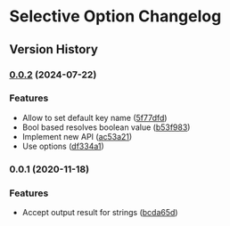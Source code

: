 # Selective Option Changelog

## Version History

### [0.0.2](https://github.com/manferlo81/selective-option/compare/v0.0.1...v0.0.2) (2024-07-22)


### Features

* Allow to set default key name ([5f77dfd](https://github.com/manferlo81/selective-option/commit/5f77dfdbfff63eb10c1bbdbb2e5fd96c621f3353))
* Bool based resolves boolean value ([b53f983](https://github.com/manferlo81/selective-option/commit/b53f983d2d9e6e664d34b36e404ba580f89c5426))
* Implement new API ([ac53a21](https://github.com/manferlo81/selective-option/commit/ac53a215e17076829798d7d51e3e14ecbed428a7))
* Use options ([df334a1](https://github.com/manferlo81/selective-option/commit/df334a10163cff8b9f421975166ff6bd50e25f2c))

### 0.0.1 (2020-11-18)

### Features

* Accept output result for strings ([bcda65d](https://github.com/manferlo81/selective-option/commit/bcda65d72f70d786d131d486f2abe61db54be53e))
